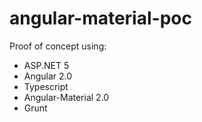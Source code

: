 # angular-material-poc

Proof of concept using:
* ASP.NET 5
* Angular 2.0
* Typescript
* Angular-Material 2.0
* Grunt
